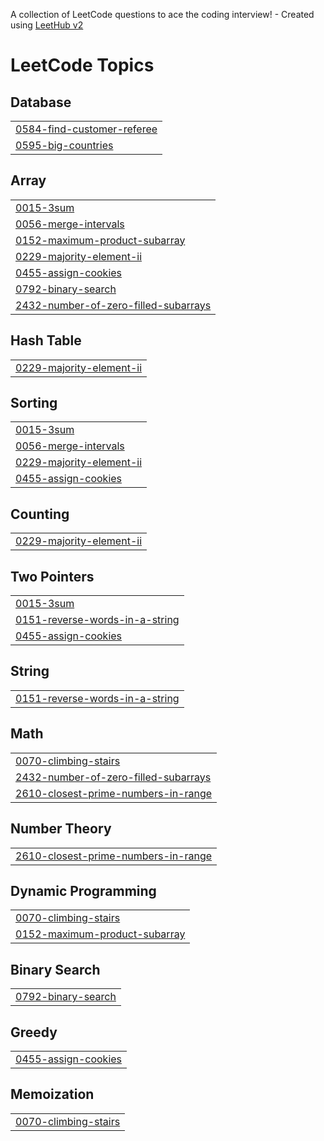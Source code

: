 A collection of LeetCode questions to ace the coding interview! - Created using [LeetHub v2](https://github.com/arunbhardwaj/LeetHub-2.0)
<!---LeetCode Topics Start-->
# LeetCode Topics
## Database
|  |
| ------- |
| [0584-find-customer-referee](https://github.com/Bhuvan028/Leetcode/tree/master/0584-find-customer-referee) |
| [0595-big-countries](https://github.com/Bhuvan028/Leetcode/tree/master/0595-big-countries) |
## Array
|  |
| ------- |
| [0015-3sum](https://github.com/Bhuvan028/Leetcode/tree/master/0015-3sum) |
| [0056-merge-intervals](https://github.com/Bhuvan028/Leetcode/tree/master/0056-merge-intervals) |
| [0152-maximum-product-subarray](https://github.com/Bhuvan028/Leetcode/tree/master/0152-maximum-product-subarray) |
| [0229-majority-element-ii](https://github.com/Bhuvan028/Leetcode/tree/master/0229-majority-element-ii) |
| [0455-assign-cookies](https://github.com/Bhuvan028/Leetcode/tree/master/0455-assign-cookies) |
| [0792-binary-search](https://github.com/Bhuvan028/Leetcode/tree/master/0792-binary-search) |
| [2432-number-of-zero-filled-subarrays](https://github.com/Bhuvan028/Leetcode/tree/master/2432-number-of-zero-filled-subarrays) |
## Hash Table
|  |
| ------- |
| [0229-majority-element-ii](https://github.com/Bhuvan028/Leetcode/tree/master/0229-majority-element-ii) |
## Sorting
|  |
| ------- |
| [0015-3sum](https://github.com/Bhuvan028/Leetcode/tree/master/0015-3sum) |
| [0056-merge-intervals](https://github.com/Bhuvan028/Leetcode/tree/master/0056-merge-intervals) |
| [0229-majority-element-ii](https://github.com/Bhuvan028/Leetcode/tree/master/0229-majority-element-ii) |
| [0455-assign-cookies](https://github.com/Bhuvan028/Leetcode/tree/master/0455-assign-cookies) |
## Counting
|  |
| ------- |
| [0229-majority-element-ii](https://github.com/Bhuvan028/Leetcode/tree/master/0229-majority-element-ii) |
## Two Pointers
|  |
| ------- |
| [0015-3sum](https://github.com/Bhuvan028/Leetcode/tree/master/0015-3sum) |
| [0151-reverse-words-in-a-string](https://github.com/Bhuvan028/Leetcode/tree/master/0151-reverse-words-in-a-string) |
| [0455-assign-cookies](https://github.com/Bhuvan028/Leetcode/tree/master/0455-assign-cookies) |
## String
|  |
| ------- |
| [0151-reverse-words-in-a-string](https://github.com/Bhuvan028/Leetcode/tree/master/0151-reverse-words-in-a-string) |
## Math
|  |
| ------- |
| [0070-climbing-stairs](https://github.com/Bhuvan028/Leetcode/tree/master/0070-climbing-stairs) |
| [2432-number-of-zero-filled-subarrays](https://github.com/Bhuvan028/Leetcode/tree/master/2432-number-of-zero-filled-subarrays) |
| [2610-closest-prime-numbers-in-range](https://github.com/Bhuvan028/Leetcode/tree/master/2610-closest-prime-numbers-in-range) |
## Number Theory
|  |
| ------- |
| [2610-closest-prime-numbers-in-range](https://github.com/Bhuvan028/Leetcode/tree/master/2610-closest-prime-numbers-in-range) |
## Dynamic Programming
|  |
| ------- |
| [0070-climbing-stairs](https://github.com/Bhuvan028/Leetcode/tree/master/0070-climbing-stairs) |
| [0152-maximum-product-subarray](https://github.com/Bhuvan028/Leetcode/tree/master/0152-maximum-product-subarray) |
## Binary Search
|  |
| ------- |
| [0792-binary-search](https://github.com/Bhuvan028/Leetcode/tree/master/0792-binary-search) |
## Greedy
|  |
| ------- |
| [0455-assign-cookies](https://github.com/Bhuvan028/Leetcode/tree/master/0455-assign-cookies) |
## Memoization
|  |
| ------- |
| [0070-climbing-stairs](https://github.com/Bhuvan028/Leetcode/tree/master/0070-climbing-stairs) |
<!---LeetCode Topics End-->